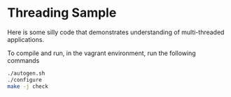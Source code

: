 Threading Sample
=================================

Here is some silly code that demonstrates understanding of multi-threaded
applications.

To compile and run, in the vagrant environment, run the following commands

```bash
./autogen.sh
./configure
make -j check
```
